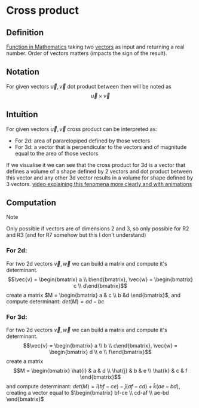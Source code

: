# Cross product
## Definition
[Function in Mathematics](Function%20in%20Mathematics.md) taking two [vectors](Vector.md) as input and returning a real number. Order of vectors matters (impacts the sign of the result).

## Notation
For given vectors $\vec{u}, \vec{v}$ dot product between then will be noted as $$\vec{u} \times \vec{v}$$ 
## Intuition
For given vectors $\vec{u}, \vec{v}$ cross product can be interpreted as:
- For 2d: area of pararelopiped defined by those vectors
- For 3d: a vector that is perpendicular to the vectors and of magnitude equal to the area of those vectors

If we visualise it we can see that the cross product for 3d is a vector that defines a volume of a shape defined by 2 vectors and dot product between this vector and any other 3d vector results in a volume for shape defined by 3 vectors.
[video explaining this fenomena more clearly and with animations](https://www.youtube.com/watch?v=eu6i7WJeinw&list=PLZHQObOWTQDPD3MizzM2xVFitgF8hE_ab&index=10)

## Computation
> [!Note] 
> Only possible if vectors are of dimensions 2 and 3, so only possible for R2 and R3 (and for R7 somehow but this I don't understand)

### For 2d:
For two 2d vectors $\vec{v}, \vec{w}$ we can build a matrix and compute it's determinant.
$$\vec{v} = \begin{bmatrix} a \\ b\end{bmatrix}, 
\vec{w} = \begin{bmatrix} c \\ d\end{bmatrix}$$
create a matrix $M = \begin{bmatrix} a & c \\ b &d \end{bmatrix}$, and compute determinant: $det(M) = ad-bc$ 

### For 3d:
For two 2d vectors $\vec{v}, \vec{w}$ we can build a matrix and compute it's determinant.
$$\vec{v} = 
\begin{bmatrix} a \\ b \\ c\end{bmatrix}, 
\vec{w} = 
\begin{bmatrix} d \\ e \\ f\end{bmatrix}$$
create a matrix 
$$M = \begin{bmatrix} 
\hat{i} & a & d \\ 
\hat{j} & b & e \\
\hat{k} & c & f \end{bmatrix}$$and compute determinant: $det(M) = \hat{i}(bf-ce) - \hat{j}(af-cd) + \hat{k}(ae-bd)$, creating a vector equal to $\begin{bmatrix} bf-ce \\ cd-af \\  ae-bd \end{bmatrix}$
